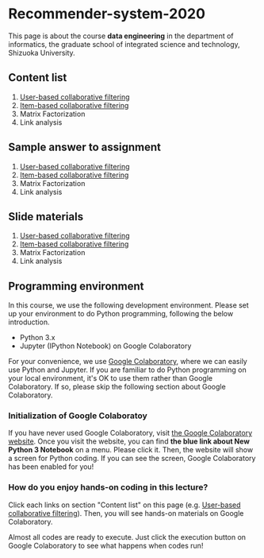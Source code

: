 # Recommender-system-2020
This page is about the course **data engineering** in the department of informatics, the graduate school of integrated science and technology, Shizuoka University.

## Content list
1. [User-based collaborative filtering](https://colab.research.google.com/github/trycycle/recommender-system-2020/blob/main/notebook/1c-user-based-cf.ipynb?hl=en)
2. [Item-based collaborative filtering](https://colab.research.google.com/github/trycycle/recommender-system-2020/blob/main/notebook/2c-item-based-cf.ipynb?hl=en)
3. Matrix Factorization
4. Link analysis

## Sample answer to assignment
1. [User-based collaborative filtering](https://colab.research.google.com/github/trycycle/recommender-system-2020/blob/main/notebook/1a-user-based-cf.ipynb?hl=en)
2. [Item-based collaborative filtering](https://colab.research.google.com/github/trycycle/recommender-system-2020/blob/main/notebook/2a-item-based-cf.ipynb?hl=en)
3. Matrix Factorization
4. Link analysis

## Slide materials
1. [User-based collaborative filtering](https://scii-my.sharepoint.com/:b:/g/personal/yusuke_yamamoto_cii_shizuoka_ac_jp/EfVsCzdgsGVFlfInBF-ibFABJCcmItQNQFURUCGqyfGjFg?e=LPv60u)
2. [Item-based collaborative filtering](https://scii-my.sharepoint.com/:b:/g/personal/yusuke_yamamoto_cii_shizuoka_ac_jp/EfG8InqcBPBJtWGTon45tnUBLPwvejcOfW3SdZ3NBkg3PA?e=rKxjeD)
3. Matrix Factorization
4. Link analysis


## Programming environment
In this course, we use the following development environment. Please set up your environment to do Python programming, following the below introduction.
* Python 3.x
* Jupyter (IPython Notebook) on Google Colaboratory

For your convenience, we use [Google Colaboratory](https://colab.research.google.com/), where we can easily use Python and Jupyter.
If you are familiar to do Python programming on your local environment, it's OK to use them rather than Google Colaboratory.
If so, please skip the following section about Google Colaboratory.

### Initialization of Google Colaboratoy
If you have never used Google Colaboratory, visit [the Google Colaboratory website](https://colab.research.google.com/).
Once you visit the website, you can find **the blue link about New Python 3 Notebook** on a menu.
Please click it.
Then, the website will show a screen for Python coding.
If you can see the screen, Google Colaboratory has been enabled for you!


### How do you enjoy hands-on coding in this lecture?
Click each links on section "Content list" on this page (e.g. [User-based collaborative filtering](https://colab.research.google.com/github/trycycle/recommender-system-2020/blob/main/notebook/1c-user-based-cf.ipynb?hl=en)). 
Then, you will see hands-on materials on Google Colaboratory.

Almost all codes are ready to execute.
Just click the execution button on Google Colaboratory to see what happens when codes run!
